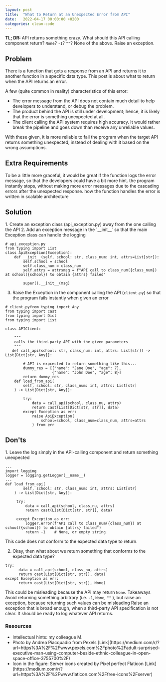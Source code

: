 ```yaml
---
layout: post
title:  "What to Return at an Unexpected Error from API"
date:   2022-04-17 00:00:00 +0200
categories: clean-code
---
```


<b>TL; DR:</b> API returns something crazy. What should this API calling component return? `None`? `-1`? `""`? None of the above. Raise an exception.

<h2> Problem </h2>
<p> There is a function that gets a response from an API and returns it to another function in a specific data type. This post is about what to return when the API returns an error. </p>
<p> A few (quite common in reality) characteristics of this error: </p>
<ul>
<li> The error message from the API does not contain much detail to help developers to understand, or debug the problem.</li>
<li> The product behind the API is still under development; hence, it is likely that the error is something unexpected at all. </li>
<li> The client calling the API system requires high accuracy. It would rather break the pipeline and goes down than receive any unreliable values. </li>
</ul>

With these given, it is more reliable to fail the program when the target API returns something unexpected, instead of dealing with it based on the wrong assumptions.

<h2> Extra Requirements </h2>
To be a little more graceful, it would be great if the function logs the error message, so that the developers could have a bit more hint. the program instantly stops, without making more error messages due to the cascading errors after the unexpected response.
how the function handles the error is written in scalable architecture

<h2> Solution </h2>
1. Create an exception class (api_exception.py) away from the one calling the API
2. Add an exception message in the `__init__` so that the main Exception class can handle the logging

```
# api_exception.py
from typing import List
class ApiException(Exception):
    def __init__(self, school: str, class_num: int, attrs=List[str]):
        self.school = school
        self.class_num = class_num
        self.attrs = attrsmsg = f"API call to class_num({class_num}) at school({school}) to obtain {attrs} failed"
        
        super().__init__(msg)
```

3. Raise the Exception in the component calling the API (`client.py`) so that the program fails instantly when given an error
```
# client.pyfrom typing import Any
from typing import cast
from typing import Dict
from typing import List

class APIClient:
  
    """
    calls the third-party API with the given parameters
    """
   def call_api(school: str, class_num: int, attrs: List[str]) -> List[Dict[str, Any]]:
      
        # API is expcected to return something like this...
        dummy_res = [{"name": "Jane Doe", "age": 7}, 
                     {"name": "John Doe", "age": 8}]
        return dummy_res
    def load_from_api(
        self, school: str, class_num: int, attrs: List[str]
    ) -> List[Dict[str, Any]]:  
      
        try:
            data = call_api(school, class_nu, attrs)
            return cast(List[Dict[str, str]], data)        
        except Exception as err:
            raise ApiException(
                school=school, class_num=class_num, attrs=attrs
            ) from err
```

<h2> Don'ts </h2>
1. Leave the log simply in the API-calling component and return something unexpected

```
...
import logging
logger = logging.getLogger(__name__)
...
def load_from_api(
        self, school: str, class_num: int, attrs: List[str]
    ) -> List[Dict[str, Any]]:        
    
     try:
         data = call_api(school, class_nu, attrs)
         return cast(List[Dict[str, str]], data)        
     
     except Exception as err:
         logger.error(f"API call to class_num({class_num}) at school({school}) to obtain {attrs} failed")
         return -1    # None, or empty string
```
This code does not conform to the expected data type to return.

2. Okay, then what about we return something that conforms to the expected data type?

```
try:
      data = call_api(school, class_nu, attrs)
      return cast(List[Dict[str, str]], data)
except Exception as err:
      return cast(List[Dict[str, str]], None)
```

This could be misleading because the API may return `None`.
Takeaways
Avoid returning something arbitrary (i.e. `-1`, `None`, `""` ), but raise an exception, because returning such values can be misleading
Raise an exception that is broad enough, when a third-party API specification is not clear. It should be ready to log whatever API returns.

<h3> Resources </h3>
<ul>
<li> Intellectual hints: my colleague M. </li>
<li> Photo by Andrea Piacquadio from Pexels [Link](https://medium.com/r/?url=https%3A%2F%2Fwww.pexels.com%2Fphoto%2Fadult-surprised-executive-man-using-computer-beside-ethnic-colleague-in-open-space-office-3755700%2F) </li>
<li> Icon in the figure: Server icons created by Pixel perfect Flaticon [Link](https://medium.com/r/?url=https%3A%2F%2Fwww.flaticon.com%2Ffree-icons%2Fserver) </li> 
</ul>
